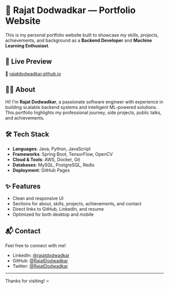 # 💼 Rajat Dodwadkar — Portfolio Website

This is my personal portfolio website built to showcase my skills, projects, achievements, and background as a **Backend Developer** and **Machine Learning Enthusiast**.

## 🚀 Live Preview

🔗 [rajatdodwadkar.github.io](https://rajatdodwadkar.github.io)

## 🧑‍💻 About

Hi! I'm **Rajat Dodwadkar**, a passionate software engineer with experience in building scalable backend systems and intelligent ML-powered solutions.  
This portfolio highlights my professional journey, side projects, public talks, and achievements.

## 🛠 Tech Stack

- **Languages**: Java, Python, JavaScript
- **Frameworks**: Spring Boot, TensorFlow, OpenCV
- **Cloud & Tools**: AWS, Docker, Git
- **Databases**: MySQL, PostgreSQL, Redis
- **Deployment**: GitHub Pages

## ✨ Features

- Clean and responsive UI
- Sections for about, skills, projects, achievements, and contact
- Direct links to GitHub, LinkedIn, and resume
- Optimized for both desktop and mobile


## 📬 Contact

Feel free to connect with me!

- LinkedIn: [@rajatdodwadkar](https://www.linkedin.com/in/rajatdodwadkar/)
- GitHub: [@RajatDodwadkar](https://github.com/RajatDodwadkar)
- Twitter: [@RajatDodwadkar](https://twitter.com/RajatDodwadkar)

---

Thanks for visiting! ⭐
